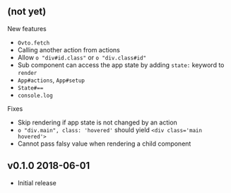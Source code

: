 ## (not yet)

New features

- `Ovto.fetch`
- Calling another action from actions
- Allow `o "div#id.class"` or `o "div.class#id"`
- Sub component can access the app state by adding `state:` keyword to `render`
- `App#actions`, `App#setup`
- `State#==`
- `console.log`

Fixes

- Skip rendering if app state is not changed by an action
- `o "div.main", class: 'hovered'` should yield `<div class='main hovered'>`
- Cannot pass falsy value when rendering a child component

## v0.1.0 2018-06-01

- Initial release
